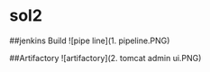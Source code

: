 # sol2

##jenkins Build
![pipe line](1. pipeline.PNG)

##Artifactory
![artifactory](2. tomcat admin ui.PNG)
